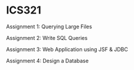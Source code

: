 # ICS321
Assignment 1: Querying Large Files

Assignment 2: Write SQL Queries

Assignment 3: Web Application using JSF & JDBC

Assignment 4: Design a Database
